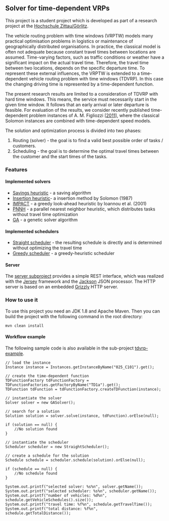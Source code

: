 ## Solver for time-dependent VRPs ##

This project is a student project which is developed as part of a research project at the [Hochschule Zittau/Görlitz](http://www.hszg.de/).

The vehicle routing problem with time windows (VRPTW) models many practical optimisation problems in logistics or maintenance of geographically distributed organisations. In practice, the classical model is often not adequate because constant travel times between locations are assumed. Time-varying factors, such as traffic conditions or weather have a significant impact on the actual travel time. Therefore, the travel time between two locations, depends on the specific departure time. To represent these external influences, the VRPTW is extended to a time-dependent vehicle routing problem with time windows (TDVRP). In this case the changing driving time is represented by a time-dependent function. 

The present research results are limited to a consideration of TDVRP with hard time windows. This means, the service must necessarily start in the given time window. It follows that an early arrival or later departure is feasible. For evaluation of the results, we consider recently published time-dependent problem instances of A. M. Figliozzi [[2011](http://www.sciencedirect.com/science/article/pii/S1366554511001426)], where the classical Solomon instances are combined with time-dependent speed models.

The solution and optimization process is divided into two phases:

1. Routing (solver) - the goal is to find a valid best possible order of tasks / customers.
2. Scheduling - the goal is to determine the optimal travel times between the customer and the start times of the tasks.


### Features ###


#### Implemented solvers ####
- [Savings heuristic](tdvrp-solver.clarke/) - a saving algorithm
- [Insertion heuristic](tdvrp-solver.ih/)- a insertion method by Solomon (1987)
- [IMPACT](tdvrp-solver.impact/) - a greedy look-ahead heuristic by Ioannou et al. (2001)
- [PNNH](tdvrp-solver.pnnh/) - a parallel nearest neighbor heuristic, which distributes tasks without travel time optimization
- [GA](tdvrp-solver.ga/) - a genetic solver algorithm

#### Implemented schedulers ####


- [Straight scheduler](tdvrp-scheduler.straight/) - the resulting schedule is directly and is determined without optimizing the travel time
- [Greedy scheduler](tdvrp-scheduler.greedy/) - a greedy-heuristic scheduler

#### Server ####

The [server subproject](/tdvrp-server) provides a simple REST interface, which was realized with the [Jersey](https://jersey.java.net/) framework and the [Jackson](http://jackson.codehaus.org/) JSON processor. The HTTP server is based on an embedded [Grizzly](https://grizzly.java.net/) HTTP server.

### How to use it ###

To use this project you need an JDK 1.8 and Apache Maven. Then you can build the project with the following command in the root directory:

	mvn clean install

#### Workflow example ####

The following sample code is also available in the sub-project [tdvrp-example](tdvrp-example/).

	// load the instance
    Instance instance = Instances.getInstanceByName("025_C101").get();

    // create the time-dependent function
    TDFunctionFactory tdFunctionFactory = TDFunctionFactories.getFactoryByName("TD1a").get();
    TDFunction tdFunction = tdFunctionFactory.createTDFunction(instance);

    // instantiate the solver
    Solver solver = new GASolver();

    // search for a solution
    Solution solution = solver.solve(instance, tdFunction).orElse(null);

    if (solution == null) {
    	//No solution found
    }

    // instantiate the scheduler
    Scheduler scheduler = new StraightScheduler();

    // create a schedule for the solution 
    Schedule schedule = scheduler.schedule(solution).orElse(null);

    if (schedule == null) {
    	//No schedule found
    }

    System.out.printf("selected solver: %s%n", solver.getName());
    System.out.printf("selected scheduler: %s%n", scheduler.getName());
    System.out.printf("number of vehicles: %d%n", schedule.getVehicleSchedules().size());
    System.out.printf("travel time: %f%n", schedule.getTravelTime());
    System.out.printf("total distance: %f%n", schedule.getTotalDistance());
